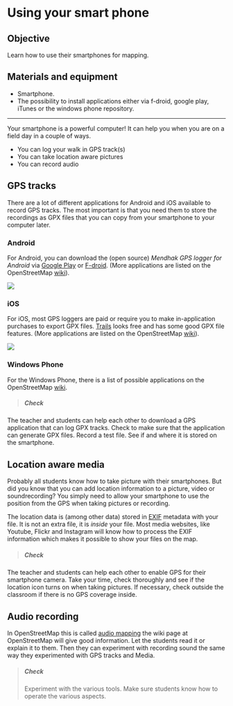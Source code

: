 # Using your smart phone

## Objective

Learn how to use their smartphones for mapping.

## Materials and equipment

- Smartphone.
- The possibility to install applications either via f-droid, google play, iTunes or the windows phone repository.

----


Your smartphone is a powerful computer! It can help you when you are on a field day in a couple of ways.
- You can log your walk in GPS track(s)
- You can take location aware pictures
- You can record audio

## GPS tracks
There are a lot of different applications for Android and iOS available to record GPS tracks. The most important is that you need them to store the recordings as GPX files that you can copy from your smartphone to your computer later.

### Android
For Android, you can download the (open source) _Mendhak GPS logger for Android_ via [Google Play](https://play.google.com/store/apps/details?id=com.mendhak.gpslogger&hl=en) or [F-droid](https://f-droid.org/repository/browse/?fdfilter=gps+logger&fdid=com.mendhak.gpslogger). (More applications are listed on the OpenStreetMap [wiki](http://wiki.openstreetmap.org/wiki/Android#Track-making_features)).

![](https://f-droid.org/repo/icons/com.mendhak.gpslogger.27.png)

### iOS
For iOS, most GPS loggers are paid or require you to make in-application purchases to export GPX files. [Trails](https://itunes.apple.com/us/app/trails-outdoor-gps-logbook/id913277014?mt=8) looks free and has some good GPX file features. (More applications are listed on the OpenStreetMap [wiki](http://wiki.openstreetmap.org/wiki/Apple_iOS#Track_making_features)).

![](http://a4.mzstatic.com/us/r30/Purple18/v4/ed/08/c8/ed08c8ea-6954-3b11-5eab-37b5b228692f/icon40x40.jpeg)

### Windows Phone
For the Windows Phone, there is a list of possible applications on the OpenStreetMap [wiki](http://wiki.openstreetmap.org/wiki/Windows_Phone#Track_making_features).


> ##### Check
The teacher and students can help each other to download a GPS application that can log GPX tracks. Check to make sure that the application can generate GPX files. Record a test file. See if and where it is stored on the smartphone.

## Location aware media

Probably all students know how to take picture with their smartphones. But did you know that you can add location information to a picture, video or soundrecording? You simply need to allow your smartphone to use the position from the GPS when taking pictures or recording.

The location data is (among other data) stored in [EXIF](https://en.wikipedia.org/wiki/Exchangeable_image_file_format) metadata with your file. It is not an extra file, it is _inside_ your file. Most media websites, like Youtube, Flickr and Instagram will know how to process the EXIF information which makes it possible to show your files on the map.

> ##### Check
The teacher and students can help each other to enable GPS for their smartphone camera. Take your time, check thoroughly and see if the location icon turns on when taking pictures. If necessary, check outside the classroom if there is no GPS coverage inside.

## Audio recording

In OpenStreetMap this is called [audio mapping](http://wiki.openstreetmap.org/wiki/Audio_mapping) the wiki page at OpenStreetMap will give good information. Let the students read it or explain it to them. Then they can experiment with recording sound the same way they experimented with GPS tracks and Media.

> ##### Check
> Experiment with the various tools. Make sure students know how to operate the various aspects.


 